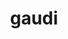 ---
title: "gaudi"
layout: cache
categories: [package, develop-2025-05-04]
meta: {"compilers": ["gcc@11.4.0"], "num_specs": 1, "num_specs_by_stack": {"hep": 1, "root": 1}, "oss": ["ubuntu22.04"], "platforms": ["linux"], "stacks": ["hep", "root"], "targets": ["x86_64_v3"], "versions": ["39.4"]}
spec_details: [{"compiler": "gcc@11.4.0", "hash": "cmuommohlutemhnxxvfqoutpiprf56f5", "os": "ubuntu22.04", "platform": "linux", "size": "-", "stacks": ["hep", "root"], "target": "x86_64_v3", "variants": ["+aida", "build_system=cmake", "build_type=Release", "~cppunit", "~cuda", "~docs", "+examples", "generator=make", "~gperftools", "+heppdt", "~ipo", "~jemalloc", "~unwind", "~vtune", "+xercesc"], "versions": ["39.4"]}]
---